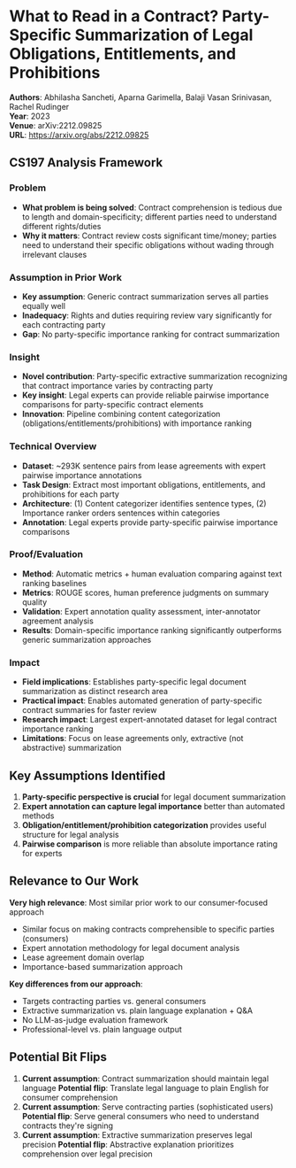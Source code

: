 # What to Read in a Contract? Party-Specific Summarization of Legal Obligations, Entitlements, and Prohibitions

**Authors**: Abhilasha Sancheti, Aparna Garimella, Balaji Vasan Srinivasan, Rachel Rudinger  
**Year**: 2023  
**Venue**: arXiv:2212.09825  
**URL**: https://arxiv.org/abs/2212.09825

## CS197 Analysis Framework

### Problem
- **What problem is being solved**: Contract comprehension is tedious due to length and domain-specificity; different parties need to understand different rights/duties
- **Why it matters**: Contract review costs significant time/money; parties need to understand their specific obligations without wading through irrelevant clauses

### Assumption in Prior Work
- **Key assumption**: Generic contract summarization serves all parties equally well
- **Inadequacy**: Rights and duties requiring review vary significantly for each contracting party
- **Gap**: No party-specific importance ranking for contract summarization

### Insight
- **Novel contribution**: Party-specific extractive summarization recognizing that contract importance varies by contracting party
- **Key insight**: Legal experts can provide reliable pairwise importance comparisons for party-specific contract elements
- **Innovation**: Pipeline combining content categorization (obligations/entitlements/prohibitions) with importance ranking

### Technical Overview
- **Dataset**: ~293K sentence pairs from lease agreements with expert pairwise importance annotations
- **Task Design**: Extract most important obligations, entitlements, and prohibitions for each party
- **Architecture**: (1) Content categorizer identifies sentence types, (2) Importance ranker orders sentences within categories
- **Annotation**: Legal experts provide party-specific pairwise importance comparisons

### Proof/Evaluation
- **Method**: Automatic metrics + human evaluation comparing against text ranking baselines
- **Metrics**: ROUGE scores, human preference judgments on summary quality
- **Validation**: Expert annotation quality assessment, inter-annotator agreement analysis
- **Results**: Domain-specific importance ranking significantly outperforms generic summarization approaches

### Impact
- **Field implications**: Establishes party-specific legal document summarization as distinct research area
- **Practical impact**: Enables automated generation of party-specific contract summaries for faster review
- **Research impact**: Largest expert-annotated dataset for legal contract importance ranking
- **Limitations**: Focus on lease agreements only, extractive (not abstractive) summarization

## Key Assumptions Identified
1. **Party-specific perspective is crucial** for legal document summarization
2. **Expert annotation can capture legal importance** better than automated methods
3. **Obligation/entitlement/prohibition categorization** provides useful structure for legal analysis
4. **Pairwise comparison** is more reliable than absolute importance rating for experts

## Relevance to Our Work
**Very high relevance**: Most similar prior work to our consumer-focused approach
- Similar focus on making contracts comprehensible to specific parties (consumers)
- Expert annotation methodology for legal document analysis
- Lease agreement domain overlap
- Importance-based summarization approach

**Key differences from our approach**:
- Targets contracting parties vs. general consumers
- Extractive summarization vs. plain language explanation + Q&A
- No LLM-as-judge evaluation framework
- Professional-level vs. plain language output

## Potential Bit Flips
1. **Current assumption**: Contract summarization should maintain legal language
   **Potential flip**: Translate legal language to plain English for consumer comprehension
2. **Current assumption**: Serve contracting parties (sophisticated users)
   **Potential flip**: Serve general consumers who need to understand contracts they're signing
3. **Current assumption**: Extractive summarization preserves legal precision
   **Potential flip**: Abstractive explanation prioritizes comprehension over legal precision